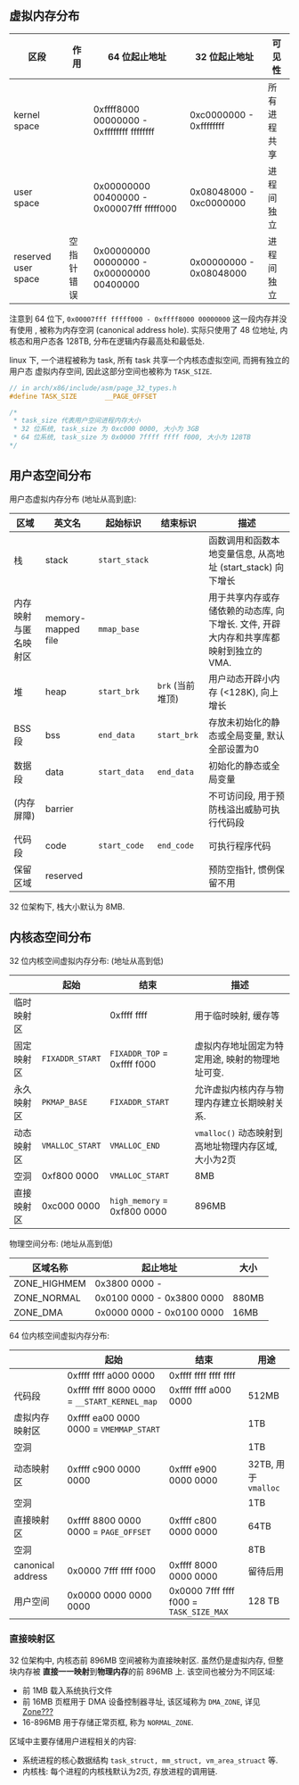 
## 虚拟内存分布

| 区段         | 作用 | 64 位起止地址 | 32 位起止地址 | 可见性       |
| ------------  | ---- | ------------- | ------------- | ------------ |
| kernel space   |      |  0xffff8000 00000000 - 0xffffffff ffffffff         |  0xc0000000 - 0xffffffff            | 所有进程共享 |
| user space     |      | 0x00000000 00400000 - 0x00007fff fffff000             | 0x08048000 - 0xc0000000              |  进程间独立           |
| reserved user space       | 空指针错误     |   0x00000000 00000000 - 0x00000000 00400000            |  0x00000000 - 0x08048000             |   进程间独立           |

注意到 64 位下, `0x00007fff fffff000 - 0xffff8000 00000000` 这一段内存并没有使用
, 被称为内存空洞 (canonical address hole). 实际只使用了 48 位地址, 内核态和用户态各 128TB, 分布在逻辑内存最高处和最低处.

linux 下, 一个进程被称为 task, 所有 task 共享一个内核态虚拟空间, 而拥有独立的用户态
虚拟内存空间, 因此这部分空间也被称为 `TASK_SIZE`. 

```c
// in arch/x86/include/asm/page_32_types.h
#define TASK_SIZE       __PAGE_OFFSET

/*
 * task_size 代表用户空间进程内存大小
 * 32 位系统, task_size 为 0xc000 0000, 大小为 3GB
 * 64 位系统, task_size 为 0x0000 7ffff ffff f000, 大小为 128TB
*/
```


## 用户态空间分布

用户态虚拟内存分布 (地址从高到底):

| 区域                 | 英文名                  | 起始标识         | 结束标识 | 描述                                                        |
| -------------------- | ------------------ | ---------------- | -------- | ----------------------------------------------------------- |
| 栈                   | stack                         | `start_stack`    |          | 函数调用和函数本地变量信息, 从高地址 (start_stack) 向下增长 |
| 内存映射与匿名映射区 | memory-mapped file            | `mmap_base`      |          | 用于共享内存或存储依赖的动态库, 向下增长. 文件, 开辟大内存和共享库都映射到独立的 VMA.                    |
| 堆                   | heap                |`start_brk`  | `brk` (当前堆顶)          | 用户动态开辟小内存 (<128K), 向上增长                        |
| BSS段                | bss                |`end_data`   | `start_brk`               | 存放未初始化的静态或全局变量, 默认全部设置为0               |
| 数据段               | data               |`start_data` | `end_data`                | 初始化的静态或全局变量                                      |
| (内存屏障)           | barrier                         |                  |          | 不可访问段, 用于预防栈溢出威胁可执行代码段                  |
| 代码段               | code               |`start_code` | `end_code`                         | 可执行程序代码                                              |
| 保留区域             | reserved                       |                  |          | 预防空指针, 惯例保留不用                                    |

32 位架构下, 栈大小默认为 8MB.

## 内核态空间分布


32 位内核空间虚拟内存分布: (地址从高到低)

|            | 起始            | 结束                      | 描述  |
| ---------- | --------------- | ------------------------- | ----- |
| 临时映射区 |                 | 0xffff ffff               |  用于临时映射, 缓存等     |
| 固定映射区 | `FIXADDR_START` | `FIXADDR_TOP` = 0xffff f000 | 虚拟内存地址固定为特定用途, 映射的物理地址可变.      |
| 永久映射区 | `PKMAP_BASE`    | `FIXADDR_START`           |  允许虚拟内核内存与物理内存建立长期映射关系.     |
| 动态映射区 | `VMALLOC_START` | `VMALLOC_END`             |  `vmalloc()` 动态映射到高地址物理内存区域, 大小为2页     |
| 空洞       | 0xf800 0000     | `VMALLOC_START`           | 8MB   |
| 直接映射区 | 0xc000 0000     | `high_memory` = 0xf800 0000               | 896MB |

物理空间分布: (地址从高到低)

| 区域名称     | 起止地址                  | 大小  |
| ------------ | ------------------------- | ----- |
| ZONE_HIGHMEM | 0x3800 0000 -             |       |
| ZONE_NORMAL  | 0x0100 0000 - 0x3800 0000 | 880MB |
| ZONE_DMA     | 0x0000 0000 - 0x0100 0000 | 16MB  |


64 位内核空间虚拟内存分布: 

|                   | 起始                                         | 结束                                    | 用途                 |
| ----------------- | -------------------------------------------- | --------------------------------------- | -------------------- |
|                   | 0xffff ffff a000 0000                        | 0xffff ffff ffff ffff                   |                      |
| 代码段            | 0xffff ffff 8000 0000 = `__START_KERNEL_map` | 0xffff ffff a000 0000                   | 512MB                |
| 虚拟内存映射区    | 0xffff ea00 0000 0000 = `VMEMMAP_START`      |                                         | 1TB                  |
| 空洞              |                                              |                                         | 1TB                  |
| 动态映射区        | 0xffff c900 0000 0000                        | 0xffff e900 0000 0000                   | 32TB, 用于 `vmalloc` |
| 空洞              |                                              |                                         | 1TB                  |
| 直接映射区        | 0xffff 8800 0000 0000 = `PAGE_OFFSET`        | 0xffff c800 0000 0000                   | 64TB                 |
| 空洞              |                                              |                                         | 8TB                  |
| canonical address | 0x0000 7fff ffff f000                        | 0xffff 8000 0000 0000                                        |   留待后用                  |
| 用户空间          | 0x0000 0000 0000 0000                        | 0x0000 7fff ffff f000 = `TASK_SIZE_MAX` | 128 TB               |

### 直接映射区

32 位架构中, 内核态前 896MB 空间被称为直接映射区.  虽然仍是虚拟内存, 但整块内存被
**直接一一映射**到**物理内存**的前 896MB 上. 该空间也被分为不同区域:

- 前 1MB 载入系统执行文件 
- 前 16MB 页框用于 DMA 设备控制器寻址, 该区域称为 `DMA_ZONE`, 详见 [Zone???](linux%20page%20alloc.md)
- 16-896MB 用于存储正常页框, 称为 `NORMAL_ZONE`. 

区域中主要存储用户进程相关的内容:
- 系统进程的核心数据结构 `task_struct, mm_struct, vm_area_struact` 等.
- 内核栈: 每个进程的内核栈默认为2页, 存放进程的调用链.
